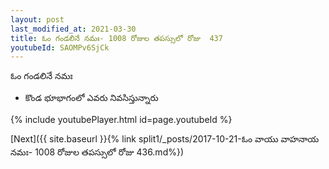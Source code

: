 ```yaml
---
layout: post
last_modified_at: 2021-03-30
title: ఓం గండలినే నమః- 1008 రోజుల తపస్సులో రోజు  437
youtubeId: SAOMPv6SjCk
---
```

 
 
 ఓం గండలినే నమః  
 
 -  కొండ భూభాగంలో ఎవరు నివసిస్తున్నారు 
 
  
 
  
 
 
 
 
 
 


{% include youtubePlayer.html id=page.youtubeId %}
 
[Next]({{ site.baseurl }}{% link  split1/_posts/2017-10-21-ఓం వాయు వాహనాయ నమః- 1008 రోజుల తపస్సులో రోజు  436.md%})
 
